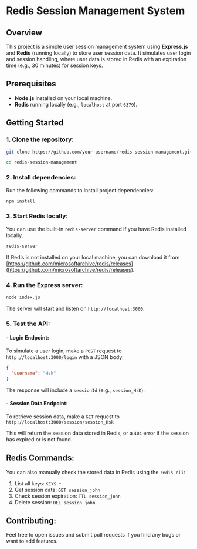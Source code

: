 

# Redis Session Management System

## Overview
This project is a simple user session management system using **Express.js** and **Redis** (running locally) to store user session data. It simulates user login and session handling, where user data is stored in Redis with an expiration time (e.g., 30 minutes) for session keys. 

## Prerequisites
- **Node.js** installed on your local machine.
- **Redis** running locally (e.g., `localhost` at port `6379`).

## Getting Started

### 1. Clone the repository:
```bash
git clone https://github.com/your-username/redis-session-management.git
```
```bash
cd redis-session-management
```
### 2. Install dependencies:
Run the following commands to install project dependencies:
```bash
npm install
```

### 3. Start Redis locally:
You can use the built-in `redis-server` command if you have Redis installed locally.
```bash
redis-server
```
If Redis is not installed on your local machine, you can download it from [https://github.com/microsoftarchive/redis/releases](https://github.com/microsoftarchive/redis/releases).

### 4. Run the Express server:

```bash
node index.js
```
The server will start and listen on `http://localhost:3000`.

### 5. Test the API:
#### - **Login Endpoint**:
To simulate a user login, make a `POST` request to `http://localhost:3000/login` with a JSON body:
```json
{
  "username": "Hsk"
}
```
The response will include a `sessionId` (e.g., `session_HsK`).

#### - **Session Data Endpoint**:
To retrieve session data, make a `GET` request to `http://localhost:3000/session/session_Hsk`

This will return the session data stored in Redis, or a `404` error if the session has expired or is not found.

## Redis Commands:
You can also manually check the stored data in Redis using the `redis-cli`:
1. List all keys: `KEYS *`
2. Get session data: `GET session_john`
3. Check session expiration: `TTL session_john`
4. Delete session: `DEL session_john`



## Contributing:
Feel free to open issues and submit pull requests if you find any bugs or want to add features.



